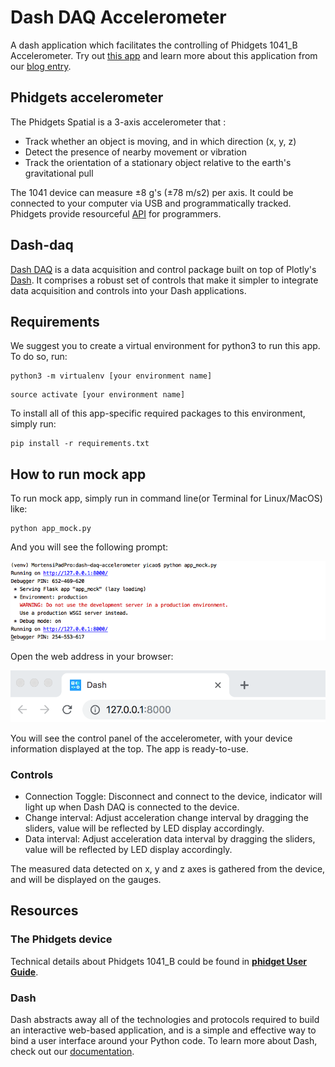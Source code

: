 # Dash DAQ Accelerometer

A dash application which facilitates the controlling of Phidgets 1041_B Accelerometer. Try out [this app](https://dash-gallery.plotly.host/dash-daq-accelerometer) and learn more about this application from our [blog entry](https://www.dashdaq.io/read-data-from-a-phidgets-accelerometer).

## Phidgets accelerometer
The Phidgets Spatial is a 3-axis accelerometer that :
- Track whether an object is moving, and in which direction (x, y, z)
- Detect the presence of nearby movement or vibration
- Track the orientation of a stationary object relative to the earth's gravitational pull

The 1041 device can measure ±8 g's (±78 m/s2) per axis. It could be connected to your computer via USB and programmatically tracked. Phidgets provide resourceful [API](https://www.phidgets.com/?view=api) for programmers.

## Dash-daq
[Dash DAQ](http://dash-daq.netlify.com/#about) is a data acquisition and control package built on top of Plotly's [Dash](https://plot.ly/products/dash/). It comprises a robust set of controls that make it simpler to integrate data acquisition and controls into your Dash applications.

## Requirements
We suggest you to create a virtual environment for python3 to run this app. To do so, run:
```
python3 -m virtualenv [your environment name]
```
```
source activate [your environment name]
```

To install all of this app-specific required packages to this environment, simply run:

```
pip install -r requirements.txt
```

## How to run mock app
To run mock app, simply run in command line(or Terminal for Linux/MacOS) like:

```
python app_mock.py
```

And you will see the following prompt:

![changefail](screenshots/python_appmock.png)

Open the web address in your browser:  

![changefail](screenshots/openport.png)

You will see the control panel of the accelerometer, with your device information displayed at the top. The app is ready-to-use.

### Controls
* Connection Toggle: Disconnect and connect to the device, indicator will light up when Dash DAQ is connected to the device.
* Change interval: Adjust acceleration change interval by dragging the sliders, value will be reflected by LED display accordingly.
* Data interval: Adjust acceleration data interval by dragging the sliders, value will be reflected by LED display accordingly.

The measured data detected on x, y and z axes is gathered from the device, and will be displayed on the gauges.


## Resources

### The Phidgets device

Technical details about Phidgets 1041_B could be found in [**phidget User Guide**](https://www.phidgets.com/?tier=3&catid=10&pcid=8&prodid=1022).

### Dash
Dash abstracts away all of the technologies and protocols required to build an interactive web-based application, and is a simple and effective way to bind a user interface around your Python code. To learn more about Dash, check out our [documentation](https://dash.plot.ly/).